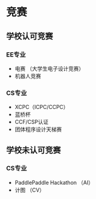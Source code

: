 # 竞赛

## 学校认可竞赛

### EE专业
- 电赛 （大学生电子设计竞赛）
- 机器人竞赛 
### CS专业
- XCPC（ICPC/CCPC）
- 蓝桥杯
- CCF/CSP认证
- 团体程序设计天梯赛

## 学校未认可竞赛

### CS专业

- PaddlePaddle Hackathon （AI）
- 计图 （CV）
